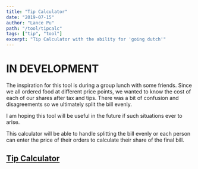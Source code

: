 ```yaml
---
title: "Tip Calculator"
date: "2019-07-15"
author: "Lance Pu"
path: "/tool/tipcalc"
tags: ["tip", "tool"]
excerpt: "Tip Calculator with the ability for 'going dutch'"
---
```


# IN DEVELOPMENT

The inspiration for this tool is during a group lunch with some friends. Since we all ordered food at different price points, we wanted to know the cost of each of our shares after tax and tips. There was a bit of confusion and disagreements so we ultimately split the bill evenly.

I am hoping this tool will be useful in the future if such situations ever to arise.

This calculator will be able to handle splitting the bill evenly or each person can enter the price of their orders to calculate their share of the final bill.

## [Tip Calculator](/404)
